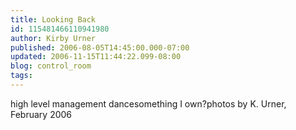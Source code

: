 ```yaml
---
title: Looking Back
id: 115481466110941980
author: Kirby Urner
published: 2006-08-05T14:45:00.000-07:00
updated: 2006-11-15T11:44:22.099-08:00
blog: control_room
tags: 
---
```


[](http://photos1.blogger.com/blogger/1134/545/1600/P2170013.jpg)high level management dance[](http://photos1.blogger.com/blogger/1134/545/1600/P2180036.jpg)something I own?photos by K. Urner, February 2006